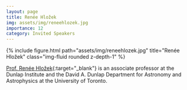 ```yaml
---
layout: page
title: Renée Hložek
img: assets/img/reneehlozek.jpg
importance: 12
category: Invited Speakers
---
```


<div class="row">
    <div class="col-sm mt-3 mt-md-0">
        {% include figure.html path="assets/img/reneehlozek.jpg" title="Renée Hložek" class="img-fluid rounded z-depth-1" %}
    </div>
</div>

[Prof. Renée Hložek](https://www.dunlap.utoronto.ca/~hlozek/){:target="_blank"} is an associate professor at the Dunlap Institute and the David A. Dunlap Department for Astronomy and Astrophysics at the University of Toronto.